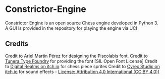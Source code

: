 # Constrictor-Engine
Constrictor Engine is an open source Chess engine developed in Python 3.
A GUI is provided in the repository for playing the engine via UCI

## Credits
Credit to Ariel Martín Pérez for designing the Piscolabis font.
Credit to [Tunera Type Foundry](https://www.tunera.xyz) for providing the font [SIL Open Font License]
Credit to [Digital Realms on itch.io](https://digital-realms.itch.io/chess-pixel-art) for chess piece sprites
Credit to [Cyrex Studio on itch.io](https://cyrex-studios.itch.io/universal-ui-soundpack) for sound effects - [License: Attribution 4.0 International (CC BY 4.0))](https://creativecommons.org/licenses/by/4.0/)


